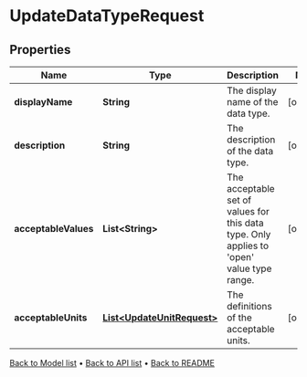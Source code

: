 

# UpdateDataTypeRequest


## Properties

| Name | Type | Description | Notes |
|------------ | ------------- | ------------- | -------------|
|**displayName** | **String** | The display name of the data type. |  [optional] |
|**description** | **String** | The description of the data type. |  [optional] |
|**acceptableValues** | **List&lt;String&gt;** | The acceptable set of values for this data type. Only applies to &#39;open&#39; value type range. |  [optional] |
|**acceptableUnits** | [**List&lt;UpdateUnitRequest&gt;**](UpdateUnitRequest.md) | The definitions of the acceptable units. |  [optional] |



[Back to Model list](../README.md#documentation-for-models) &#8226; [Back to API list](../README.md#documentation-for-api-endpoints) &#8226; [Back to README](../README.md)


